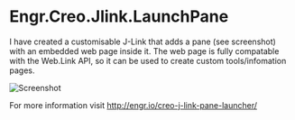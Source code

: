 Engr.Creo.Jlink.LaunchPane
==========================

I have created a customisable J-Link that adds a pane (see screenshot) with an embedded web page inside it. The web page is fully compatable with the Web.Link API, so it can be used to create custom tools/infomation pages.

![Screenshot](http://engr.io/content/images/2014/11/screenshot.png)

For more information visit http://engr.io/creo-j-link-pane-launcher/
